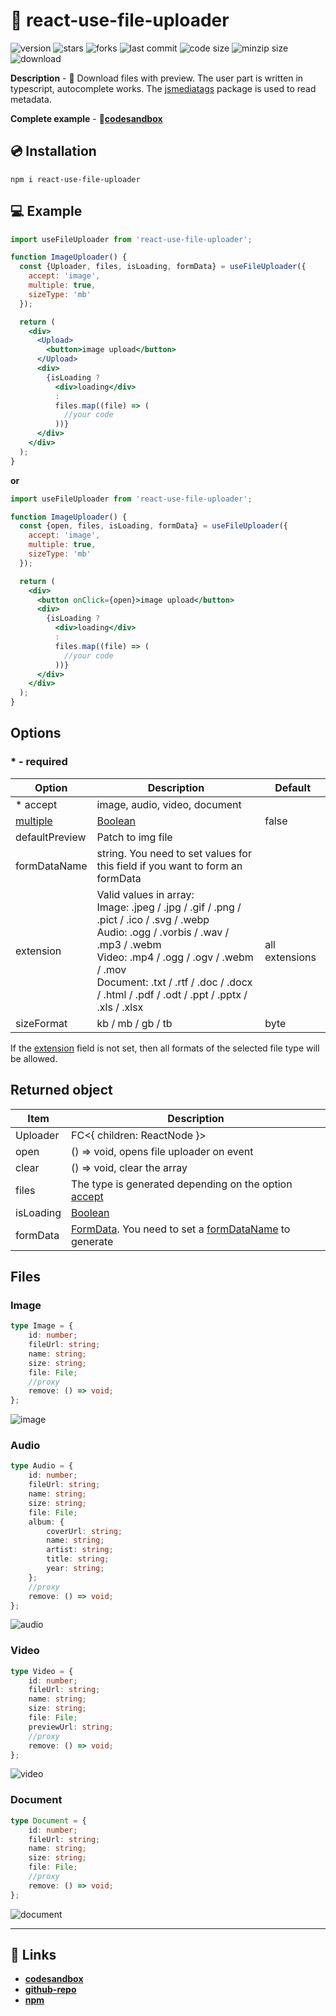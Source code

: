 # 💾 react-use-file-uploader

![version](https://img.shields.io/github/package-json/v/egor6-66/react-use-file-uploader)
![stars](https://img.shields.io/github/stars/egor6-66/react-use-file-uploader?style=social)
![forks](https://img.shields.io/github/forks/egor6-66/react-use-file-uploader?style=social)
![last commit](https://img.shields.io/github/last-commit/egor6-66/react-use-file-uploader/main)
![code size](https://img.shields.io/github/languages/code-size/egor6-66/react-use-file-uploader)
![minzip size](https://img.shields.io/bundlephobia/minzip/react-use-file-uploader)
![download](https://img.shields.io/npm/dt/react-use-file-uploader)

**Description** - 🔎 Download files with preview. The user part is written in typescript, autocomplete works.
The [jsmediatags](https://github.com/aadsm/jsmediatags/blob/master/dist/jsmediatags.min.js)   package is used to read
metadata.

**Complete example** - **🔗[codesandbox](https://codesandbox.io/s/react-use-file-uploader-k64526)**

## 💿 Installation

```
npm i react-use-file-uploader
```

## 💻 Example

```jsx
import useFileUploader from 'react-use-file-uploader';

function ImageUploader() {
  const {Uploader, files, isLoading, formData} = useFileUploader({
    accept: 'image',
    multiple: true,
    sizeType: 'mb'
  });

  return (
    <div>
      <Upload>
        <button>image upload</button>
      </Upload>
      <div>
        {isLoading ?
          <div>loading</div>
          :
          files.map((file) => (
            //your code
          ))}
      </div>
    </div>
  );
}
```

**or**

```jsx
import useFileUploader from 'react-use-file-uploader';

function ImageUploader() {
  const {open, files, isLoading, formData} = useFileUploader({
    accept: 'image',
    multiple: true,
    sizeType: 'mb'
  });

  return (
    <div>
      <button onClick={open}>image upload</button>
      <div>
        {isLoading ?
          <div>loading</div>
          :
          files.map((file) => (
            //your code
          ))}
      </div>
    </div>
  );
}
```

## Options

###      * - required

| Option                                             | Description                                                                                                                                                                                                                                                                              | Default        
|----------------------------------------------------|------------------------------------------------------------------------------------------------------------------------------------------------------------------------------------------------------------------------------------------------------------------------------------------|----------------| 
 <a id="accept">* accept</a>                        | image, audio, video, document                                                                                                                                                                                                                                                            |
 [multiple](http://htmlbook.ru/html/input/multiple) | [Boolean](https://developer.mozilla.org/en-US/docs/Web/JavaScript/Reference/Global_Objects/Boolean)                                                                                                                                                                                      | false          
 defaultPreview                                     | Patch to img file                                                                                                                                                                                                                                                                        |
 <a id="formdata">formDataName</a>                  | string. You need to set values for this field if you want to form an formData                                                                                                                                                                                                            |
 <a id="extension">extension</a>                    | Valid values in array: <br> Image: .jpeg / .jpg / .gif / .png / .pict / .ico / .svg / .webp <br> Audio: .ogg / .vorbis / .wav / .mp3 / .webm <br> Video: .mp4 / .ogg / .ogv / .webm / .mov <br> Document: .txt / .rtf / .doc / .docx / .html / .pdf / .odt / .ppt / .pptx / .xls / .xlsx | all extensions 
 sizeFormat                                         | kb / mb / gb / tb                                                                                                                                                                                                                                                                        | byte           

If the [extension](#extension) field is not set, then all formats of the selected file type will be allowed.

## Returned object

| Item      | Description                                                                                            
|-----------|--------------------------------------------------------------------------------------------------------
 Uploader  | FC<{ children: ReactNode }>                                                                            
 open      | () => void, opens file uploader on event         
 clear      | () => void, clear the array        
 files     | The type is generated depending on the option  [accept](#accept)                                
 isLoading | [Boolean](https://developer.mozilla.org/en-US/docs/Web/JavaScript/Reference/Global_Objects/Boolean)    
 formData  | [FormData](https://javascript.info/formdata). You need to set a [formDataName](#formdata)  to generate 

## Files

### Image

```typescript
type Image = {
    id: number;
    fileUrl: string;
    name: string;
    size: string;
    file: File;
    //proxy 
    remove: () => void;
};
```

![image](https://706326.selcdn.ru/gitAndNpm/react-use-file-uploader/images.png)

### Audio

```typescript
type Audio = {
    id: number;
    fileUrl: string;
    name: string;
    size: string;
    file: File;
    album: {
        coverUrl: string;
        name: string;
        artist: string;
        title: string;
        year: string;
    };
    //proxy 
    remove: () => void;
};
```

![audio](https://706326.selcdn.ru/gitAndNpm/react-use-file-uploader/audioss.png)

### Video

```typescript
type Video = {
    id: number;
    fileUrl: string;
    name: string;
    size: string;
    file: File;
    previewUrl: string;
    //proxy 
    remove: () => void;
};
```

![video](https://706326.selcdn.ru/gitAndNpm/react-use-file-uploader/videos.png)

### Document

```typescript
type Document = {
    id: number;
    fileUrl: string;
    name: string;
    size: string;
    file: File;
    //proxy 
    remove: () => void;
};
```

![document](https://706326.selcdn.ru/gitAndNpm/react-use-file-uploader/documents.png)

---

## 🔗 Links

* **[codesandbox](https://codesandbox.io/s/react-use-file-uploader-k64526)**
* **[github-repo](https://github.com/egor6-66/react-use-file-uploader)**
* **[npm](https://www.npmjs.com/package/react-use-file-uploader)**